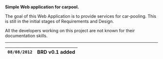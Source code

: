**Simple Web application for carpool.**

The goal of this Web Application is to provide services for car-pooling. This is still in the initial stages of Requirements and Design.

All the developers working on this project are not known for their documentation skills.


---

| `08/08/2012` | **BRD v0.1 added** |
|:-------------|:-------------------|